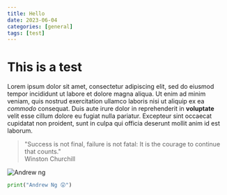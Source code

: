 ```yaml
---
title: Hello
date: 2023-06-04
categories: [general]
tags: [test]
---
```


# This is a test  
Lorem ipsum dolor sit amet, consectetur adipiscing elit, sed do eiusmod tempor incididunt ut labore et dolore magna aliqua. Ut enim ad minim veniam, quis nostrud exercitation ullamco laboris nisi ut aliquip ex ea *commodo* consequat. Duis aute irure dolor in reprehenderit in **voluptate** velit esse cillum dolore eu fugiat nulla pariatur. Excepteur sint occaecat cupidatat non proident, sunt in culpa qui officia deserunt mollit anim id est laborum.  
> "Success is not final, failure is not fatal: It is the courage to continue that counts."  
Winston Churchill

![Andrew ng](https://images.seattletimes.com/wp-content/uploads/2016/03/b1e8344a-f226-11e5-b774-a9c0776f5c77.jpg?d=780x533)
```python
print("Andrew Ng 😲")
```